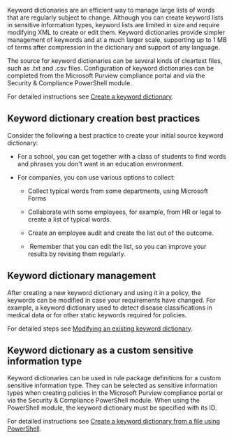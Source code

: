 
Keyword dictionaries are an efficient way to manage large lists of words that are regularly subject to change. Although you can create keyword lists in sensitive information types, keyword lists are limited in size and require modifying XML to create or edit them. Keyword dictionaries provide simpler management of keywords and at a much larger scale, supporting up to 1 MB of terms after compression in the dictionary and support of any language.


The source for keyword dictionaries can be several kinds of cleartext files, such as .txt and .csv files. Configuration of keyword dictionaries can be completed from the Microsoft Purview compliance portal and via the Security & Compliance PowerShell module.


For detailed instructions see [Create a keyword dictionary](/microsoft-365/compliance/create-a-keyword-dictionary?view=o365-worldwide).

## Keyword dictionary creation best practices

Consider the following a best practice to create your initial source keyword dictionary:

- For a school, you can get together with a class of students to find words and phrases you don't want in an education environment.

- For companies, you can use various options to collect:

  - Collect typical words from some departments, using Microsoft Forms

  - Collaborate with some employees, for example, from HR or legal to create a list of typical words.

  - Create an employee audit and create the list out of the outcome.

  - ​ Remember that you can edit the list, so you can improve your results by revising them regularly.

## Keyword dictionary management

After creating a new keyword dictionary and using it in a policy, the keywords can be modified in case your requirements have changed. For example, a keyword dictionary used to detect disease classifications in medical data or for other static keywords required for policies.

For detailed steps see [Modifying an existing keyword dictionary](/microsoft-365/compliance/sit-modify-keyword-dictionary?view=o365-worldwide).

## Keyword dictionary as a custom sensitive information type

Keyword dictionaries can be used in rule package definitions for a custom sensitive information type. They can be selected as sensitive information types when creating policies in the Microsoft Purview compliance portal or via the Security & Compliance PowerShell module. When using the PowerShell module, the keyword dictionary must be specified with its ID.


For detailed instructions see [Create a keyword dictionary from a file using PowerShell](/microsoft-365/compliance/create-a-keyword-dictionary?view=o365-worldwide).

